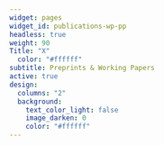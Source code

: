 ```yaml
---
widget: pages
widget_id: publications-wp-pp
headless: true
weight: 90
Title: "X"
  color: "#ffffff"
subtitle: Preprints & Working Papers
active: true
design:
  columns: "2"
  background:
    text_color_light: false
    image_darken: 0
    color: "#ffffff"
---
```

